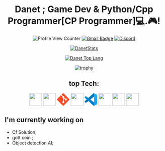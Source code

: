 <h1 align="center">
Danet ; Game Dev & Python/Cpp Programmer[CP Programmer]💻.🎮!
</h2> 

<div align="center">

![Profile View Counter](https://komarev.com/ghpvc/?username=Danet-y)
[![Gmail Badge](https://img.shields.io/badge/-Gmail-c14438?style=flat-square&logo=Gmail&logoColor=white&link=mailto:amir.khalili.ai@gmail.com)](mailto:amir.khalili.ai@gmail.com)
[![Discord](https://img.shields.io/badge/-Discord-7289da?style=flat&logo=Discord&logoColor=FFFFFF&labelColor=2c2f33)](https://discord.gg/bd8xcCbYD9)

[![DanetStats](https://github-readme-stats.vercel.app/api?username=Danet-y&show_icons=true&title_color=blue&bg_color=022934&icon_color=2D9787&border_radius=40&hide_border=false&text_color=9DC6BC)](https://github.com/Danet-y)

[![Danet Top Lang](https://github-readme-stats.vercel.app/api/top-langs/?username=Danet-y&show_icons=true&title_color=gold&bg_color=022934&icon_color=2D9787&border_radius=40&hide_border=false&text_color=9DC6BC)](https://github.com/Danet-y)

  
[![trophy](https://github-profile-trophy.vercel.app/?username=Danet-y&theme=juicyfresh&no-frame=true&row=1&&margin-w=20&no-bg=true)](https://github-profile-trophy.vercel.app/?username=Danet-y&theme=juicyfresh&no-frame=true&row=1&&margin-w=20&no-bg=true)

  ## top Tech:

[<img src='https://img.icons8.com/?size=512&id=40669&format=png' width='40' height='40' />](https://cplusplus.com/)
[<img src='https://img.icons8.com/?size=512&id=13441&format=png' width='40' height='40' />](https://python.org/)
[<img src='https://raw.githubusercontent.com/devicons/devicon/master/icons/git/git-original.svg' width='40' height='40' />](https://git-scm.com/)
[<img src='https://img.icons8.com/?size=512&id=7XSgvKh878Kn&format=png' width='40' height='40' />](https://marketplace.visualstudio.com/items?itemName=i007c.00-team-theme)
[<img src='https://raw.githubusercontent.com/devicons/devicon/master/icons/vscode/vscode-original.svg' width='40' height='40' />](https://marketplace.visualstudio.com/items?itemName=i007c.00-team-theme)
[<img src='https://seeklogo.com/images/I/intellij-idea-logo-F0395EF783-seeklogo.com.png' width='40' height='40' />](https://www.jetbrains.com/idea/)
[<img src='https://www.vectorlogo.zone/logos/java/java-icon.svg' width='40' height='40' />](https://java.com/)
[<img src='https://iili.io/HX1PWOP.png' width='40' height='40' />](https://www.unrealengine.com/)


</div>

## I'm currently working on

- Cf Solution;
- gott coin ;
- Object detection AI;

